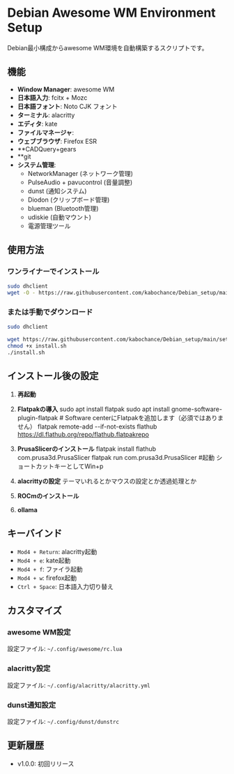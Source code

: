 # Debian Awesome WM Environment Setup

Debian最小構成からawesome WM環境を自動構築するスクリプトです。

## 機能

- **Window Manager**: awesome WM
- **日本語入力**: fcitx + Mozc
- **日本語フォント**: Noto CJK フォント
- **ターミナル**: alacritty
- **エディタ**: kate
- **ファイルマネージャ**: 
- **ウェブブラウザ**: Firefox ESR
- **CADQuery+gears
- **git
- **システム管理**:
  - NetworkManager (ネットワーク管理)
  - PulseAudio + pavucontrol (音量調整)
  - dunst (通知システム)
  - Diodon (クリップボード管理)
  - blueman (Bluetooth管理)
  - udiskie (自動マウント)
  - 電源管理ツール

## 使用方法

### ワンライナーでインストール

```bash
sudo dhclient
wget -O - https://raw.githubusercontent.com/kabochance/Debian_setup/main/setup.sh | bash
```

### または手動でダウンロード

```bash
sudo dhclient

wget https://raw.githubusercontent.com/kabochance/Debian_setup/main/setup.sh
chmod +x install.sh
./install.sh
```

## インストール後の設定

1. **再起動**

2. **Flatpakの導入**
  sudo apt install flatpak
  sudo apt install gnome-software-plugin-flatpak # Software centerにFlatpakを追加します（必須ではありません）
  flatpak remote-add --if-not-exists flathub https://dl.flathub.org/repo/flathub.flatpakrepo

3. **PrusaSlicerのインストール**
   flatpak install flathub com.prusa3d.PrusaSlicer
   flatpak run com.prusa3d.PrusaSlicer #起動
   ショートカットキーとしてWin+p
   
4. **alacrittyの設定**
   テーマいれるとかマウスの設定とか透過処理とか

5. **ROCmのインストール**

6. **ollama**
   
## キーバインド

- `Mod4 + Return`: alacritty起動
- `Mod4 + e`: kate起動
- `Mod4 + f`: ファイラ起動
- `Mod4 + w`: firefox起動
- `Ctrl + Space`: 日本語入力切り替え

## カスタマイズ

### awesome WM設定

設定ファイル: `~/.config/awesome/rc.lua`

### alacritty設定

設定ファイル: `~/.config/alacritty/alacritty.yml`

### dunst通知設定

設定ファイル: `~/.config/dunst/dunstrc`


## 更新履歴

- v1.0.0: 初回リリース
